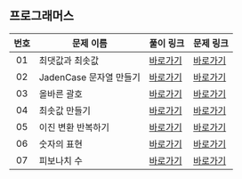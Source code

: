 ## 프로그래머스

번호|문제 이름|풀이 링크|문제 링크|
:---:|------|---|---|
01|최댓값과 최솟값|[바로가기](https://github.com/HyungJun-Yoo/programmers/blob/main/Lv2/최댓값과%20최솟값.js)|[바로가기](https://school.programmers.co.kr/learn/courses/30/lessons/12937?language=javascript)|
02|JadenCase 문자열 만들기|[바로가기](https://github.com/HyungJun-Yoo/programmers/blob/main/Lv2/JadenCase%20문자열%20만들기.js)|[바로가기](https://school.programmers.co.kr/learn/courses/30/lessons/12951?language=javascript)|
03|올바른 괄호|[바로가기](https://github.com/HyungJun-Yoo/programmers/blob/main/Lv2/올바른%20괄호.js)|[바로가기](https://school.programmers.co.kr/learn/courses/30/lessons/12909?language=javascript)|
04|최솟값 만들기|[바로가기](https://github.com/HyungJun-Yoo/programmers/blob/main/Lv2/최솟값%20만들기.js)|[바로가기](https://school.programmers.co.kr/learn/courses/30/lessons/12941?language=javascript)|
05|이진 변환 반복하기|[바로가기](https://github.com/HyungJun-Yoo/programmers/blob/main/Lv2/이진%20변환%20반복하기.js)|[바로가기](https://school.programmers.co.kr/learn/courses/30/lessons/70129?language=javascript)|
06|숫자의 표현|[바로가기](https://github.com/HyungJun-Yoo/programmers/blob/main/Lv2/숫자의%20표현.js)|[바로가기](https://school.programmers.co.kr/learn/courses/30/lessons/12924?language=javascript)|
07|피보나치 수|[바로가기](https://github.com/HyungJun-Yoo/programmers/blob/main/Lv2/피보나치%20수.js)|[바로가기](https://school.programmers.co.kr/learn/courses/30/lessons/12945?language=javascript)|